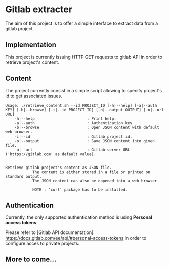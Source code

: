 # Gitlab extracter

The aim of this project is to offer a simple interface to extract data from a gitlab project.

## Implementation

This project is currently issuing HTTP GET requests to gitlab API in order to retrieve project's content.

## Content

The project currently consist in a simple script allowing to specify project's id to get associated issues.


    Usage: ./retrieve_content.sh --id PROJECT_ID [-h|--help] [-a|--auth KEY] [-b|--browse] [-i|--id PROJECT_ID] [-o|--output OUTPUT] [-u|--url URL] 
 		-h|--help                       : Print help.
 		-a|--auth                       : Authentication key 
 		-b|--browse                     : Open JSON content with default web browser. 
 		-i|--id                         : Gitlab project id. 
 		-o|--output                     : Save JSON content into given file. 
 		-u|--url                        : Gitlab server URL ('https://gitlab.com' as default value).


    Retrieve gitlab project's content as JSON file. 
              	The content is either stored in a file or printed on standard output. 
              	The JSON content can also be oppened into a web browser.
             	
              	NOTE : 'curl' package has to be installed.

## Authentication

Currently, the only supported authentication method is using **Personal access tokens**.

Please refer to [Gitlab API documentation]: https://docs.gitlab.com/ee/api/#personal-access-tokens in order to configure acces to private projects.

## More to come...
